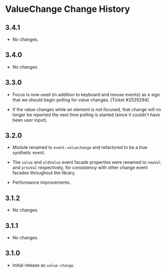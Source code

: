ValueChange Change History
==========================

3.4.1
-----

  * No changes.


3.4.0
-----

  * No changes.


3.3.0
-----

  * Focus is now used (in addition to keyboard and mouse events) as a sign that
    we should begin polling for value changes. [Ticket #2529294]

  * If the value changes while an element is not focused, that change will no
    longer be reported the next time polling is started (since it couldn't have
    been user input).


3.2.0
-----

  * Module renamed to `event-valuechange` and refactored to be a true synthetic
    event.

  * The `value` and `oldValue` event facade properties were renamed to `newVal`
    and `prevVal` respectively, for consistency with other change event facades
    throughout the library.

  * Performance improvements.


3.1.2
-----

  * No changes.


3.1.1
-----

  * No changes.


3.1.0
-----

  * Initial release as `value-change`.
